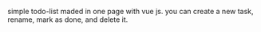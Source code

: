 simple todo-list maded in one page with vue js. you can create a new task, rename, mark as done, and delete it.
